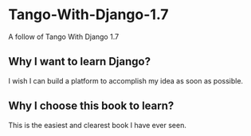 # Tango-With-Django-1.7
A follow of Tango With Django 1.7

## Why I want to learn Django?
I wish I can build a platform to accomplish my idea as soon as possible.

## Why I choose this book to learn?
This is the easiest and clearest book I have ever seen.